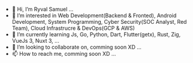 - 👋 Hi, I’m Ryval Samuel ...
- 👀 I’m interested in Web Development(Backend & Fronted), Android Development, System Programming, Cyber Security(SOC Analyst, Red Team), Cloud Infrastrucre & DevOps(GCP & AWS)
- 🌱 I’m currently learning Js, Go, Python, Dart, Flutter(getx), Rust, Zig, VueJs 3, Nuxt 3, ... 
- 💞️ I’m looking to collaborate on, comming soon XD ...
- 📫 How to reach me, comming soon XD  ...

<!---
ryval-samuel777/ryval-samuel777 is a ✨ special ✨ repository because its `README.md` (this file) appears on your GitHub profile.
You can click the Preview link to take a look at your changes.
--->
